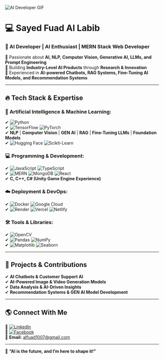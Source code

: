 ![AI Developer GIF](https://media.giphy.com/media/qgQUggAC3Pfv687qPC/giphy.gif)

# 💻 **Sayed Fuad Al Labib**  
### 🚀 AI Developer | AI Enthusiast | MERN Stack Web Developer  

🔹 Passionate about **AI, NLP, Computer Vision, Generative AI, LLMs, and Prompt Engineering**  
🔹 Building **Industry-Level AI Products** through **Research & Innovation**  
🔹 Experienced in **AI-powered Chatbots, RAG Systems, Fine-Tuning AI Models, and Recommendation Systems**  

---

## 🔥 **Tech Stack & Expertise**

### 🧠 **Artificial Intelligence & Machine Learning:**  
✔ ![Python](https://img.shields.io/badge/Python-3776AB?style=flat&logo=python&logoColor=white)  
✔ ![TensorFlow](https://img.shields.io/badge/TensorFlow-FF6F00?style=flat&logo=tensorflow&logoColor=white) ![PyTorch](https://img.shields.io/badge/PyTorch-EE4C2C?style=flat&logo=pytorch&logoColor=white)  
✔ **NLP** | **Computer Vision** | **GEN AI** | **RAG** | **Fine-Tuning LLMs** | **Foundation Models**  
✔ ![Hugging Face](https://img.shields.io/badge/Hugging%20Face-FECC00?style=flat&logo=huggingface&logoColor=black) ![Scikit-Learn](https://img.shields.io/badge/Scikit%20Learn-F7931E?style=flat&logo=scikitlearn&logoColor=white)  

### 💻 **Programming & Development:**  
✔ ![JavaScript](https://img.shields.io/badge/JavaScript-F7DF1E?style=flat&logo=javascript&logoColor=black) ![TypeScript](https://img.shields.io/badge/TypeScript-3178C6?style=flat&logo=typescript&logoColor=white)  
✔ ![MERN](https://img.shields.io/badge/MERN%20Stack-333?style=flat&logo=mongodb&logoColor=white) ![MongoDB](https://img.shields.io/badge/MongoDB-47A248?style=flat&logo=mongodb&logoColor=white) ![React](https://img.shields.io/badge/React-61DAFB?style=flat&logo=react&logoColor=black)  
✔ **C, C++, C# (Unity Game Engine Experience)**  

### ☁️ **Deployment & DevOps:**  
✔ ![Docker](https://img.shields.io/badge/Docker-2496ED?style=flat&logo=docker&logoColor=white) ![Google Cloud](https://img.shields.io/badge/Google%20Cloud-4285F4?style=flat&logo=googlecloud&logoColor=white)  
✔ ![Render](https://img.shields.io/badge/Render-46E3B7?style=flat&logo=render&logoColor=white) ![Vercel](https://img.shields.io/badge/Vercel-000000?style=flat&logo=vercel&logoColor=white) ![Netlify](https://img.shields.io/badge/Netlify-00C7B7?style=flat&logo=netlify&logoColor=white)  

### 🛠 **Tools & Libraries:**  
✔ ![OpenCV](https://img.shields.io/badge/OpenCV-5C3EE8?style=flat&logo=opencv&logoColor=white)  
✔ ![Pandas](https://img.shields.io/badge/Pandas-150458?style=flat&logo=pandas&logoColor=white) ![NumPy](https://img.shields.io/badge/NumPy-013243?style=flat&logo=numpy&logoColor=white)  
✔ ![Matplotlib](https://img.shields.io/badge/Matplotlib-11557C?style=flat&logo=matplotlib&logoColor=white) ![Seaborn](https://img.shields.io/badge/Seaborn-008080?style=flat)  

---

## 🚀 **Projects & Contributions**  
✔ **AI Chatbots & Customer Support AI**  
✔ **AI-Powered Image & Video Generation Models**  
✔ **Data Analysis & AI-Driven Insights**  
✔ **Recommendation Systems & GEN AI Model Development**  

---

## 🌎 **Connect With Me**  
🔗 [![LinkedIn](https://img.shields.io/badge/LinkedIn-0077B5?style=flat&logo=linkedin&logoColor=white)](https://linkedin.com/in/sayed-fuad-al-labib-24a502215)  
🔗 [![Facebook](https://img.shields.io/badge/Facebook-1877F2?style=flat&logo=facebook&logoColor=white)](https://www.facebook.com/al.fuad.895701)  
📧 **Email:** alfuad1007@gmail.com  

---

🚀 **“AI is the future, and I’m here to shape it!”**
